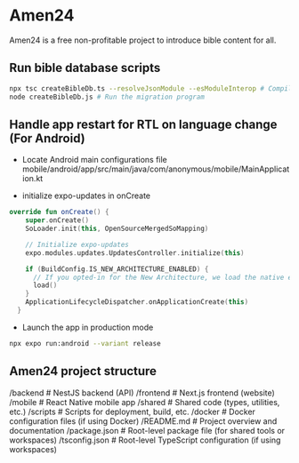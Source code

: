 # Amen24
Amen24 is a free non-profitable project to introduce bible content for all.

## Run bible database scripts
```bash
npx tsc createBibleDb.ts --resolveJsonModule --esModuleInterop # Compile the script to JS
node createBibleDb.js # Run the migration program
```

## Handle app restart for RTL on language change (For Android)
- Locate Android main configurations file
  mobile/android/app/src/main/java/com/anonymous/mobile/MainApplication.kt

- initialize expo-updates in onCreate
``` kt
override fun onCreate() {
    super.onCreate()
    SoLoader.init(this, OpenSourceMergedSoMapping)

    // Initialize expo-updates
    expo.modules.updates.UpdatesController.initialize(this)

    if (BuildConfig.IS_NEW_ARCHITECTURE_ENABLED) {
      // If you opted-in for the New Architecture, we load the native entry point for this app.
      load()
    }
    ApplicationLifecycleDispatcher.onApplicationCreate(this)
  }
```

- Launch the app in production mode
``` bash
npx expo run:android --variant release

```

## Amen24 project structure
/backend # NestJS backend (API)
/frontend # Next.js frontend (website)
/mobile # React Native mobile app
/shared # Shared code (types, utilities, etc.)
/scripts # Scripts for deployment, build, etc.
/docker # Docker configuration files (if using Docker)
/README.md # Project overview and documentation
/package.json # Root-level package file (for shared tools or workspaces)
/tsconfig.json # Root-level TypeScript configuration (if using workspaces)
